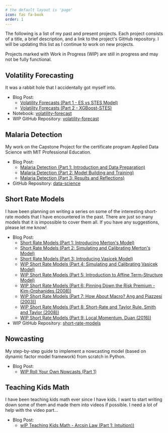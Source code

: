 ```yaml
---
# the default layout is 'page'
icon: fas fa-book
order: 1
---
```


The following is a list of my past and present projects. Each project consists of a title, a brief description, and a link to the project's GitHub repository. I will be updating this list as I continue to work on new projects.

Projects marked with Work in Progress (WIP) are still in progress and may not be fully functional.

## Volatility Forecasting
It was a rabbit hole that I accidentally got myself into.
 - Blog Post: 
   - [Volatility Forecasts (Part 1 - ES vs STES Model)](https://steveya.github.io/posts/volatility-forecast-1/)
   - [Volatility Forecasts (Part 2 - XGBoost-STES)](https://steveya.github.io/posts/volatility-forecast-2/)
 - Notebook: [volatility-forecast](https://github.com/steveya/volatility-forecast/blob/main/notebook/stes_volatility_forecast.ipynb)
 - WIP GitHub Repository: [volatility-forecast](https://github.com/steveya/volatility-forecast)

## Malaria Detection
My work on the Capstone Project for the certificate program Applied Data Science with MIT Professional Education. 
 - Blog Post: 
   - [Malaria Detection (Part 1: Introduction and Data Preparation)](https://steveya.github.io/posts/malaria-detection-1/)
   - [Malaria Detection (Part 2: Model Building and Training)](https://steveya.github.io/posts/malaria-detection-2/)
   - [Malaria Detection (Part 3: Results and Reflections)](https://steveya.github.io/posts/malaria-detection-3/)
 - GitHub Repository: [data-science](https://github.com/steveya/data-science/blob/main/notebook/malaria-detection/malaria-detection.ipynb)

## Short Rate Models
I have been planning on writing a series on some of the interesting short-rate models that I have encountered in the past. There are just so many models that it is impossible to cover them all. If you have any suggestions, please let me know!
 - Blog Post: 
   - [Short Rate Models (Part 1: Introducing Merton's Model)](https://steveya.github.io/posts/short-rate-models-1/)
   - [Short Rate Models (Part 2: Simulating and Calibrating Merton's Model)](https://steveya.github.io/posts/short-rate-models-2/)
   - [Short Rate Models (Part 3: Introducing Vasicek Model)](https://steveya.github.io/posts/short-rate-models-3/)
   - [WIP Short Rate Models (Part 4: Simulating and Calibrating Vasicek Model)](https://steveya.github.io/posts/short-rate-models-4/)
   - [WIP Short Rate Models (Part 5: Introduction to Affine Term-Structure Model)](https://steveya.github.io/posts/short-rate-models-5/)
   - [WIP Short Rate Models (Part 6: Pinning Down the Risk Premium - Kim-Orphanides (2008))](https://steveya.github.io/posts/short-rate-models-6/)
   - [WIP Short Rate Models (Part 7: How About Macro? Ang and Piazzesi (2003))](https://steveya.github.io/posts/short-rate-models-7/)
   - [WIP Short Rate Models (Part 8: Short-Rate and Taylor Rule. Smith and Taylor (2008))](https://steveya.github.io/posts/short-rate-models-8/)
   - [WIP Short Rate Models (Part 9: Local Momentum. Duan (2016))](https://steveya.github.io/posts/short-rate-models-9/)
 - WIP GitHub Repository: [short-rate-models](https://github.com/steveya/short-rate-models)

## Nowcasting
My step-by-step guide to implement a nowcasting model (based on dynamic factor model framework) from scratch in Python.
 - Blog Post: 
   - [WIP Roll Your Own Nowcasts (Part 1)](https://steveya.github.io/posts/roll-your-own-nowcast-1/)

## Teaching Kids Math
I have been teaching kids math ever since I have kids. I want to start writing down some of them and made them into videos if possible. I need a lot of help with the video part...
 - Blog Post: 
   - [wIP Teaching Kids Math - Arcsin Law (Part 1: Intuition))](https://steveya.github.io/posts/teaching-kids-math-arcsin-law-1/)